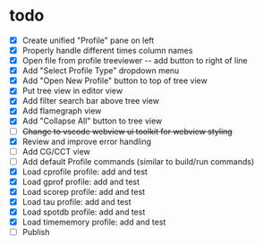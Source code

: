 # todo

- [x] Create unified "Profile" pane on left
- [x] Properly handle different times column names
- [x] Open file from profile treeviewer -- add button to right of line
- [x] Add "Select Profile Type" dropdown menu
- [x] Add "Open New Profile" button to top of tree view
- [x] Put tree view in editor view
- [x] Add filter search bar above tree view
- [x] Add flamegraph view
- [x] Add "Collapse All" button to tree view
- [ ] ~~Change to vscode webview ui toolkit for webview styling~~
- [x] Review and improve error handling
- [ ] Add CG/CCT view
- [ ] Add default Profile commands (similar to build/run commands)
- [x] Load cprofile profile: add and test
- [x] Load gprof profile: add and test
- [x] Load scorep profile: add and test
- [x] Load tau profile: add and test
- [x] Load spotdb profile: add and test
- [x] Load timememory profile: add and test
- [ ] Publish